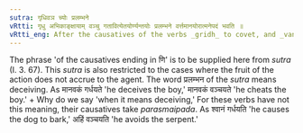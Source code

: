 ```yaml
---
sutra: गृधिवञ च्योः प्रलम्भने
vRtti: गृधु अभिकाङ्क्षायाम् वञ्चु गतावित्येतयोर्ण्यन्तयोः प्रलम्भने वर्त्तमानयोरात्मनेपदं भवति ॥
vRtti_eng: After the causatives of the verbs _gridh_ to covet, and _vanch_ to go, the _Atmanepada_ is employed, when used in the sense of deceiving, even though the fruit of action does not accrue to the agent.
---
```

The phrase 'of the causatives ending in णि' is to be supplied here from _sutra_ (I. 3. 67). This _sutra_ is also restricted to the cases where the fruit of the action does not accrue to the agent. The word प्रलम्भन of the _sutra_ means deceiving. As मानवकं गर्धयते 'he deceives the boy,' मानवकं वञ्चयते 'he cheats the boy.'
+
Why do we say 'when it means deceiving,' For these verbs have not this meaning, their causatives take _parasmaipada_. As श्वानं गर्धयति 'he causes the dog to bark,' अहिं वञ्चयति 'he avoids the serpent.'
